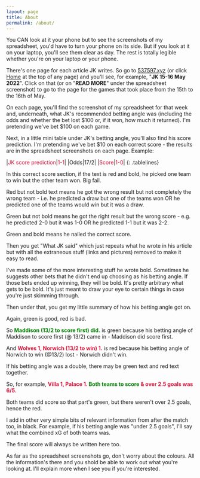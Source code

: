 ```yaml
---
layout: page
title: About
permalink: /about/
---
```


You CAN look at it your phone but to see the screenshots of my spreadsheet, you'd have to turn your phone on its side. But if you look at it on your laptop, you'll see them clear as day. The rest is totally legible whether you're on your laptop or your phone.

There's one page for each article JK writes. So go to <a href="https://537597.xyz">537597.xyz</a> (or click <a href="https://537597.xyz">Home</a> at the top of any page) and you'll see, for example, "<b>JK 15-16 May 2022</b>". Click on that (or on "<b>READ MORE</b>" under the spreadsheet screenshot) to go to the page for the games that took place from the 15th to the 16th of May.

On each page, you'll find the screenshot of my spreadsheet for that week and, underneath, what JK's recommended betting angle was (including the odds and whether the bet lost $100 or, if it won, how much it returned). I'm pretending we've bet $100 on each game.

Next, in a little mini table under JK's betting angle, you'll also find his score prediction. I'm pretending we've bet $10 on each correct score - the results are in the spreadsheet screenshots on each page.
Example:
<style>
.tablelines table, .tablelines td, .tablelines th {
        border: 1px solid black;
        }
td {
    padding-right: 15px;
}
td {
    padding-left: 5px;
}
</style>
|<font color="crimson">JK score prediction</font>|<font color="crimson">1-1</font>|
|Odds|17/2|
|<font color="crimson">Score</font>|<font color="crimson">1-0</font>|
{: .tablelines}

In this correct score section, if the text is red and bold, he picked one team to win but the other team won. Big fail.

Red but not bold text means he got the wrong result but not completely the wrong team - i.e. he predicted a draw but one of the teams won OR he predicted one of the teams would win but it was a draw.

Green but not bold means he got the right result but the wrong score - e.g. he predicted 2-0 but it was 1-0 OR he predicted 1-1 but it was 2-2.

Green and bold means he nailed the correct score.

Then you get "What JK said" which just repeats what he wrote in his article but with all the extraneous stuff (links and pictures) removed to make it easy to read.

I've made some of the more interesting stuff he wrote bold. Sometimes he suggests other bets that he didn't end up choosing as his betting angle. If those bets ended up winning, they will be bold. It's pretty arbitrary what gets to be bold. It's just meant to draw your eye to certain things in case you're just skimming through.

Then under that, you get my little summary of how his betting angle got on.

Again, green is good, red is bad.

So <b><font color="green">Maddison (13/2 to score first) did.</font></b> is green because his betting angle of Maddison to score first (@ 13/2) came in - Maddison did score first.

And <b><font color="crimson">Wolves 1, Norwich (13/2 to win) 1.</font></b> is red because his betting angle of Norwich to win (@13/2) lost - Norwich didn't win.

If his betting angle was a double, there may be green text and red text together.

So, for example, <b><font color="crimson">Villa 1, Palace 1. </font><font color="green">Both teams to score </font><font color="crimson">& over 2.5 goals was 6/5. </font></b>

Both teams did score so that part's green, but there weren't over 2.5 goals, hence the red. 

I add in other very simple bits of relevant information from after the match too, in black. For example, if his betting angle was "under 2.5 goals", I'll say what the combined xG of both teams was.

The final score will always be written here too.

As far as the spreadsheet screenshots go, don't worry about the colours. All the information's there and you shold be able to work out what you're looking at. I'll explain more when I see you if you're interested.

